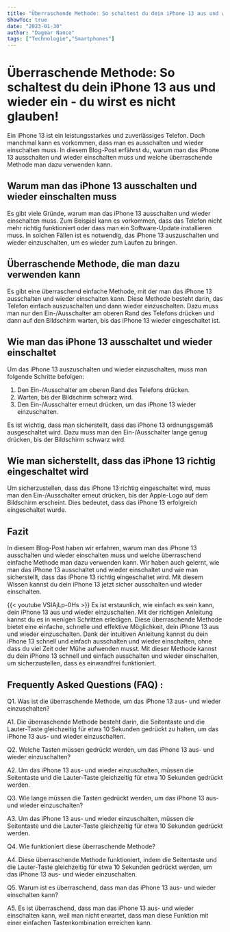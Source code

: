 ```yaml
---
title: "Überraschende Methode: So schaltest du dein iPhone 13 aus und wieder ein - du wirst es nicht glauben!"
ShowToc: true 
date: "2023-01-30"
author: "Dagmar Nance" 
tags: ["Technologie","Smartphones"]
---
```

# Überraschende Methode: So schaltest du dein iPhone 13 aus und wieder ein - du wirst es nicht glauben!

Ein iPhone 13 ist ein leistungsstarkes und zuverlässiges Telefon. Doch manchmal kann es vorkommen, dass man es ausschalten und wieder einschalten muss. In diesem Blog-Post erfährst du, warum man das iPhone 13 ausschalten und wieder einschalten muss und welche überraschende Methode man dazu verwenden kann.

## Warum man das iPhone 13 ausschalten und wieder einschalten muss

Es gibt viele Gründe, warum man das iPhone 13 ausschalten und wieder einschalten muss. Zum Beispiel kann es vorkommen, dass das Telefon nicht mehr richtig funktioniert oder dass man ein Software-Update installieren muss. In solchen Fällen ist es notwendig, das iPhone 13 auszuschalten und wieder einzuschalten, um es wieder zum Laufen zu bringen.

## Überraschende Methode, die man dazu verwenden kann

Es gibt eine überraschend einfache Methode, mit der man das iPhone 13 ausschalten und wieder einschalten kann. Diese Methode besteht darin, das Telefon einfach auszuschalten und dann wieder einzuschalten. Dazu muss man nur den Ein-/Ausschalter am oberen Rand des Telefons drücken und dann auf den Bildschirm warten, bis das iPhone 13 wieder eingeschaltet ist.

## Wie man das iPhone 13 ausschaltet und wieder einschaltet

Um das iPhone 13 auszuschalten und wieder einzuschalten, muss man folgende Schritte befolgen:

1. Den Ein-/Ausschalter am oberen Rand des Telefons drücken.
2. Warten, bis der Bildschirm schwarz wird.
3. Den Ein-/Ausschalter erneut drücken, um das iPhone 13 wieder einzuschalten.

Es ist wichtig, dass man sicherstellt, dass das iPhone 13 ordnungsgemäß ausgeschaltet wird. Dazu muss man den Ein-/Ausschalter lange genug drücken, bis der Bildschirm schwarz wird.

## Wie man sicherstellt, dass das iPhone 13 richtig eingeschaltet wird

Um sicherzustellen, dass das iPhone 13 richtig eingeschaltet wird, muss man den Ein-/Ausschalter erneut drücken, bis der Apple-Logo auf dem Bildschirm erscheint. Dies bedeutet, dass das iPhone 13 erfolgreich eingeschaltet wurde.

## Fazit

In diesem Blog-Post haben wir erfahren, warum man das iPhone 13 ausschalten und wieder einschalten muss und welche überraschend einfache Methode man dazu verwenden kann. Wir haben auch gelernt, wie man das iPhone 13 ausschaltet und wieder einschaltet und wie man sicherstellt, dass das iPhone 13 richtig eingeschaltet wird. Mit diesem Wissen kannst du dein iPhone 13 jetzt sicher ausschalten und wieder einschalten.

{{< youtube VSIAjLp-0Hs >}} 
Es ist erstaunlich, wie einfach es sein kann, dein iPhone 13 aus und wieder einzuschalten. Mit der richtigen Anleitung kannst du es in wenigen Schritten erledigen. Diese überraschende Methode bietet eine einfache, schnelle und effektive Möglichkeit, dein iPhone 13 aus und wieder einzuschalten. Dank der intuitiven Anleitung kannst du dein iPhone 13 schnell und einfach ausschalten und wieder einschalten, ohne dass du viel Zeit oder Mühe aufwenden musst. Mit dieser Methode kannst du dein iPhone 13 schnell und einfach ausschalten und wieder einschalten, um sicherzustellen, dass es einwandfrei funktioniert.

## Frequently Asked Questions (FAQ) :
Q1. Was ist die überraschende Methode, um das iPhone 13 aus- und wieder einzuschalten?

A1. Die überraschende Methode besteht darin, die Seitentaste und die Lauter-Taste gleichzeitig für etwa 10 Sekunden gedrückt zu halten, um das iPhone 13 aus- und wieder einzuschalten.

Q2. Welche Tasten müssen gedrückt werden, um das iPhone 13 aus- und wieder einzuschalten?

A2. Um das iPhone 13 aus- und wieder einzuschalten, müssen die Seitentaste und die Lauter-Taste gleichzeitig für etwa 10 Sekunden gedrückt werden.

Q3. Wie lange müssen die Tasten gedrückt werden, um das iPhone 13 aus- und wieder einzuschalten?

A3. Um das iPhone 13 aus- und wieder einzuschalten, müssen die Seitentaste und die Lauter-Taste gleichzeitig für etwa 10 Sekunden gedrückt werden.

Q4. Wie funktioniert diese überraschende Methode?

A4. Diese überraschende Methode funktioniert, indem die Seitentaste und die Lauter-Taste gleichzeitig für etwa 10 Sekunden gedrückt werden, um das iPhone 13 aus- und wieder einzuschalten.

Q5. Warum ist es überraschend, dass man das iPhone 13 aus- und wieder einschalten kann?

A5. Es ist überraschend, dass man das iPhone 13 aus- und wieder einschalten kann, weil man nicht erwartet, dass man diese Funktion mit einer einfachen Tastenkombination erreichen kann.


